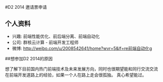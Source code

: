 #D2 2014 邀请票申请

## 个人资料

- 兴趣: 前端性能优化、前后端分离、前端自动化
- 公司: 群核云计算 - 前端开发工程师
- 微博: http://weibo.com/u/2008542641/home?wvr=5&lf=re前端自动化g

##想参加D2 2014的原因

 想了解下目前国内热门前端技术及未来发展方向，同时也很期望能和同行交流交流在前端开发道路上的经验，如果一个人在路上走会很孤独。
 真心希望能过。
